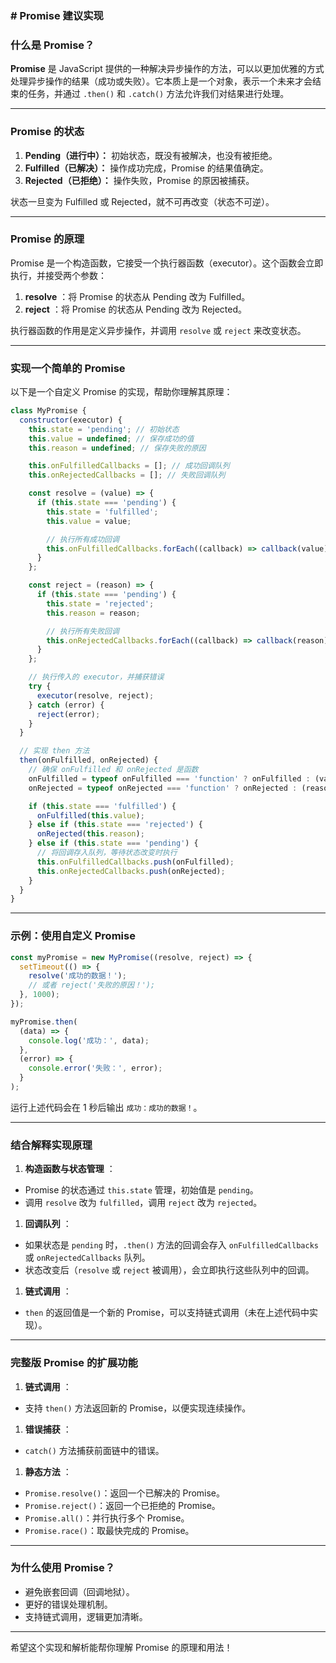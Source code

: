 ### **# Promise 建议实现**

### **什么是 Promise？**

**Promise** 是 JavaScript 提供的一种解决异步操作的方法，可以以更加优雅的方式处理异步操作的结果（成功或失败）。它本质上是一个对象，表示一个未来才会结束的任务，并通过 `.then()` 和 `.catch()` 方法允许我们对结果进行处理。

---

### **Promise 的状态**

1. **Pending（进行中）：** 初始状态，既没有被解决，也没有被拒绝。
2. **Fulfilled（已解决）：** 操作成功完成，Promise 的结果值确定。
3. **Rejected（已拒绝）：** 操作失败，Promise 的原因被捕获。

状态一旦变为 Fulfilled 或 Rejected，就不可再改变（状态不可逆）。

---

### **Promise 的原理**

Promise 是一个构造函数，它接受一个执行器函数（executor）。这个函数会立即执行，并接受两个参数：

1. **resolve** ：将 Promise 的状态从 Pending 改为 Fulfilled。
2. **reject** ：将 Promise 的状态从 Pending 改为 Rejected。

执行器函数的作用是定义异步操作，并调用 `resolve` 或 `reject` 来改变状态。

---

### **实现一个简单的 Promise**

以下是一个自定义 Promise 的实现，帮助你理解其原理：

```javascript
class MyPromise {
  constructor(executor) {
    this.state = 'pending'; // 初始状态
    this.value = undefined; // 保存成功的值
    this.reason = undefined; // 保存失败的原因

    this.onFulfilledCallbacks = []; // 成功回调队列
    this.onRejectedCallbacks = []; // 失败回调队列

    const resolve = (value) => {
      if (this.state === 'pending') {
        this.state = 'fulfilled';
        this.value = value;

        // 执行所有成功回调
        this.onFulfilledCallbacks.forEach((callback) => callback(value));
      }
    };

    const reject = (reason) => {
      if (this.state === 'pending') {
        this.state = 'rejected';
        this.reason = reason;

        // 执行所有失败回调
        this.onRejectedCallbacks.forEach((callback) => callback(reason));
      }
    };

    // 执行传入的 executor，并捕获错误
    try {
      executor(resolve, reject);
    } catch (error) {
      reject(error);
    }
  }

  // 实现 then 方法
  then(onFulfilled, onRejected) {
    // 确保 onFulfilled 和 onRejected 是函数
    onFulfilled = typeof onFulfilled === 'function' ? onFulfilled : (value) => value;
    onRejected = typeof onRejected === 'function' ? onRejected : (reason) => { throw reason; };

    if (this.state === 'fulfilled') {
      onFulfilled(this.value);
    } else if (this.state === 'rejected') {
      onRejected(this.reason);
    } else if (this.state === 'pending') {
      // 将回调存入队列，等待状态改变时执行
      this.onFulfilledCallbacks.push(onFulfilled);
      this.onRejectedCallbacks.push(onRejected);
    }
  }
}
```

---

### **示例：使用自定义 Promise**

```javascript
const myPromise = new MyPromise((resolve, reject) => {
  setTimeout(() => {
    resolve('成功的数据！');
    // 或者 reject('失败的原因！');
  }, 1000);
});

myPromise.then(
  (data) => {
    console.log('成功：', data);
  },
  (error) => {
    console.error('失败：', error);
  }
);
```

运行上述代码会在 1 秒后输出 `成功：成功的数据！`。

---

### **结合解释实现原理**

1. **构造函数与状态管理** ：

* Promise 的状态通过 `this.state` 管理，初始值是 `pending`。
* 调用 `resolve` 改为 `fulfilled`，调用 `reject` 改为 `rejected`。

1. **回调队列** ：

* 如果状态是 `pending` 时，`.then()` 方法的回调会存入 `onFulfilledCallbacks` 或 `onRejectedCallbacks` 队列。
* 状态改变后（`resolve` 或 `reject` 被调用），会立即执行这些队列中的回调。

1. **链式调用** ：

* `then` 的返回值是一个新的 Promise，可以支持链式调用（未在上述代码中实现）。

---

### **完整版 Promise 的扩展功能**

1. **链式调用** ：

* 支持 `then()` 方法返回新的 Promise，以便实现连续操作。

1. **错误捕获** ：

* `catch()` 方法捕获前面链中的错误。

1. **静态方法** ：

* `Promise.resolve()`：返回一个已解决的 Promise。
* `Promise.reject()`：返回一个已拒绝的 Promise。
* `Promise.all()`：并行执行多个 Promise。
* `Promise.race()`：取最快完成的 Promise。

---

### **为什么使用 Promise？**

* 避免嵌套回调（回调地狱）。
* 更好的错误处理机制。
* 支持链式调用，逻辑更加清晰。

---

希望这个实现和解析能帮你理解 Promise 的原理和用法！
